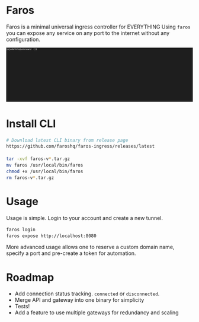 # Faros

Faros is a minimal universal ingress controller for EVERYTHING
Using `faros` you can expose any service on any port to the internet without any configuration.

![Faros expose](docs/img/faros.gif)

# Install CLI

```bash
# Download latest CLI binary from release page
https://github.com/faroshq/faros-ingress/releases/latest

tar -xvf faros-v*.tar.gz
mv faros /usr/local/bin/faros
chmod +x /usr/local/bin/faros
rm faros-v*.tar.gz
```

# Usage

Usage is simple. Login to your account and create a new tunnel.

```bash
faros login
faros expose http://localhost:8080
```

More advanced usage allows one to reserve a custom domain name, specify a port
and pre-create a token for automation.

# Roadmap

* Add connection status tracking. `connected` or `disconnected`.
* Merge API and gateway into one binary for simplicity
* Tests!
* Add a feature to use multiple gateways for redundancy and scaling


